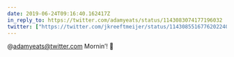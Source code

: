 ```yaml
---
date: 2019-06-24T09:16:40.162417Z
in_reply_to: https://twitter.com/adamyeats/status/1143083074177196032
twitter: ["https://twitter.com/jkreeftmeijer/status/1143085516776202240"]
---
```

@adamyeats@twitter.com Mornin’! 🍹
